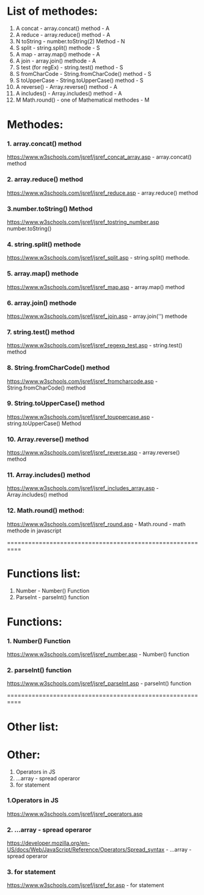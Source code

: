 # List of methodes:

1. A concat - array.concat() method - A
2. A reduce - array.reduce() method - A
3. N toString - number.toString(2) Method - N
4. S split - string.split() methode - S
5. A map - array.map() methode - A
6. A join - array.join() methode - A
7. S test (for regEx) - string.test() method - S
8. S fromCharCode - String.fromCharCode() method - S
9. S toUpperCase - String.toUpperCase() method - S
10. A reverse() - Array.reverse() method - A
11. A includes() - Array.includes() method - A
12. M Math.round() - one of Mathematical methodes - M

# Methodes:

### 1. array.concat() method

https://www.w3schools.com/jsref/jsref_concat_array.asp - array.concat() method

### 2. array.reduce() method

https://www.w3schools.com/jsref/jsref_reduce.asp - array.reduce() method

### 3.number.toString() Method

https://www.w3schools.com/jsref/jsref_tostring_number.asp
number.toString()

### 4. string.split() methode

https://www.w3schools.com/jsref/jsref_split.asp - string.split() methode.

### 5. array.map() methode

https://www.w3schools.com/jsref/jsref_map.asp - array.map() method

### 6. array.join() methode

https://www.w3schools.com/jsref/jsref_join.asp - array.join('') methode

### 7. string.test() method

https://www.w3schools.com/jsref/jsref_regexp_test.asp - string.test() method

### 8. String.fromCharCode() method

https://www.w3schools.com/jsref/jsref_fromcharcode.asp - String.fromCharCode() method

### 9. String.toUpperCase() method

https://www.w3schools.com/jsref/jsref_touppercase.asp - string.toUpperCase() Method

### 10. Array.reverse() method

https://www.w3schools.com/jsref/jsref_reverse.asp - array.reverse() method

### 11. Array.includes() method

https://www.w3schools.com/jsref/jsref_includes_array.asp - Array.includes() method

### 12. Math.round() method:

https://www.w3schools.com/jsref/jsref_round.asp - Math.round - math methode in javascript

==========================================================

# Functions list:

1. Number - Number() Function
2. ParseInt - parseInt() function

# Functions:

### 1. Number() Function

https://www.w3schools.com/jsref/jsref_number.asp - Number() function

### 2. parseInt() function

https://www.w3schools.com/jsref/jsref_parseInt.asp - parseInt() function

==========================================================

# Other list:

# Other:

1. Operators in JS
2. ...array - spread operaror
3. for statement

### 1.Operators in JS

https://www.w3schools.com/jsref/jsref_operators.asp

### 2. ...array - spread operaror

https://developer.mozilla.org/en-US/docs/Web/JavaScript/Reference/Operators/Spread_syntax - ...array - spread operaror

### 3. for statement

https://www.w3schools.com/jsref/jsref_for.asp - for statement
